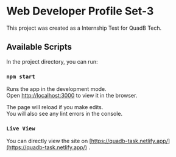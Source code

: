 # Web Developer Profile Set-3

This project was created as a Internship Test for QuadB Tech.

## Available Scripts

In the project directory, you can run:

### `npm start`

Runs the app in the development mode.\
Open [http://localhost:3000](http://localhost:3000) to view it in the browser.

The page will reload if you make edits.\
You will also see any lint errors in the console.

### `Live View`

You can directly view the site on [https://quadb-task.netlify.app/](https://quadb-task.netlify.app/) .